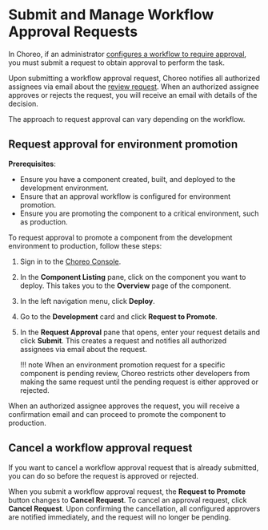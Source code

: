 # Submit and Manage Workflow Approval Requests

In Choreo, if an administrator [configures a workflow to require approval](../administer/configure-approvals-for-choreo-workflows.md), you must submit a request to obtain approval to perform the task.

Upon submitting a workflow approval request, Choreo notifies all authorized assignees via email about the [review request](../administer/review-workflow-approval-requests.md). When an authorized assignee approves or rejects the request, you will receive an email with details of the decision.

The approach to request approval can vary depending on the workflow. 

## Request approval for environment promotion

**Prerequisites**:

- Ensure you have a component created, built, and deployed to the development environment.
- Ensure that an approval workflow is configured for environment promotion.
- Ensure you are promoting the component to a critical environment, such as production.

To request approval to promote a component from the development environment to production, follow these steps:

1. Sign in to the [Choreo Console](https://console.choreo.dev/).
2. In the **Component Listing** pane, click on the component you want to deploy. This takes you to the **Overview** page of the component.
3. In the left navigation menu, click **Deploy**.
4. Go to the **Development** card and click **Request to Promote**.
5. In the **Request Approval** pane that opens, enter your request details and click **Submit**. This creates a request and notifies all authorized assignees via email about the request.

    !!! note
         When an environment promotion request for a specific component is pending review, Choreo restricts other developers from making the same request until the pending request is either approved or rejected.

When an authorized assignee approves the request, you will receive a confirmation email and can proceed to promote the component to production.

## Cancel a workflow approval request

If you want to cancel a workflow approval request that is already submitted, you can do so before the request is approved or rejected. 

When you submit a workflow approval request, the **Request to Promote** button changes to **Cancel Request**. To cancel an approval request, click **Cancel Request**. Upon confirming the cancellation, all configured approvers are notified immediately, and the request will no longer be pending.
